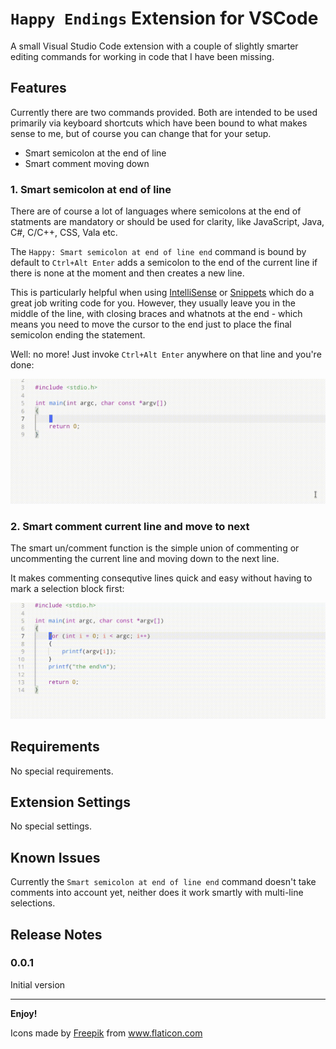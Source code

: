 # `Happy Endings` Extension for VSCode

A small Visual Studio Code extension with a couple of slightly smarter editing commands for working in code that I have been missing.

## Features

Currently there are two commands provided. Both are intended to be used primarily via keyboard shortcuts which have been bound to what makes sense to me, but of course you can change that for your setup.

* Smart semicolon at the end of line
* Smart comment moving down

### 1. Smart semicolon at end of line

There are of course a lot of languages where semicolons at the end of statments are mandatory or should be used for clarity, like JavaScript, Java, C#, C/C++, CSS, Vala etc.

The `Happy: Smart semicolon at end of line end` command is bound by default to `Ctrl+Alt Enter` adds a semicolon to the end of the current line if there is none at the moment and then creates a new line.

This is particularly helpful when using [IntelliSense](https://code.visualstudio.com/docs/editor/intellisense) or [Snippets](https://code.visualstudio.com/docs/editor/userdefinedsnippets) which do a great job writing code for you. However, they usually leave you in the middle of the line, with closing braces and whatnots at the end - which means you need to move the cursor to the end just to place the final semicolon ending the statement.

Well: no more! Just invoke `Ctrl+Alt Enter` anywhere on that line and you're done:

![smart semicolon](screenshots/smart-semicolon.gif)

### 2. Smart comment current line and move to next

The smart un/comment function is the simple union of commenting or uncommenting the current line and moving down to the next line. 

It makes commenting consequtive lines quick and easy without having to mark a selection block first:

![smart comment](screenshots/smart-comment.gif)


## Requirements

No special requirements.

## Extension Settings

No special settings.

## Known Issues

Currently the `Smart semicolon at end of line end` command doesn't take comments into account yet, neither does it work smartly with multi-line selections.

## Release Notes

### 0.0.1

Initial version

-----------------------------------------------------------------------------------------------------------


**Enjoy!**

Icons made by <a href="https://www.freepik.com" title="Freepik">Freepik</a> from <a href="https://www.flaticon.com/" title="Flaticon">www.flaticon.com</a></div>